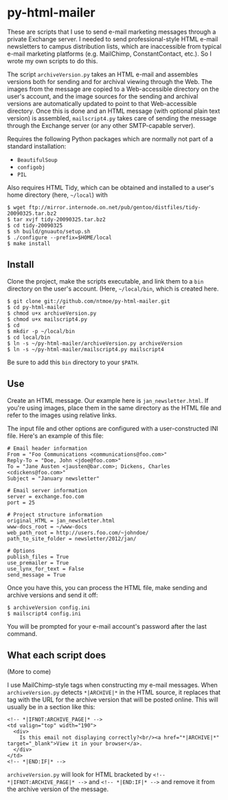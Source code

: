 py-html-mailer
==============

These are scripts that I use to send e-mail marketing messages through a private Exchange server. I needed to send professional-style HTML e-mail newsletters to campus distribution lists, which are inaccessible from typical e-mail marketing platforms (e.g. MailChimp, ConstantContact, etc.). So I wrote my own scripts to do this.

The script `archiveVersion.py` takes an HTML e-mail and assembles versions both for sending and for archival viewing through the Web. The images from the message are copied to a Web-accessible directory on the user's account, and the image sources for the sending and archival versions are automatically updated to point to that Web-accessible directory. Once this is done and an HTML message (with optional plain text version) is assembled, `mailscript4.py` takes care of sending the message through the Exchange server (or any other SMTP-capable server).

Requires the following Python packages which are normally not part of a standard installation:
  - `BeautifulSoup`
  - `configobj`
  - `PIL`

Also requires HTML Tidy, which can be obtained  and installed to a user's home directory (here, `~/local`) with

    $ wget ftp://mirror.internode.on.net/pub/gentoo/distfiles/tidy-20090325.tar.bz2
    $ tar xvjf tidy-20090325.tar.bz2
    $ cd tidy-20090325
    $ sh build/gnuauto/setup.sh
    $ ./configure --prefix=$HOME/local
    $ make install

Install
-------
Clone the project, make the scripts executable, and link them to a `bin` directory on the user's account. (Here, `~/local/bin`, which is created here.

    $ git clone git://github.com/ntmoe/py-html-mailer.git
    $ cd py-html-mailer
    $ chmod u+x archiveVersion.py
    $ chmod u+x mailscript4.py
    $ cd
    $ mkdir -p ~/local/bin
    $ cd local/bin
    $ ln -s ~/py-html-mailer/archiveVersion.py archiveVersion
    $ ln -s ~/py-html-mailer/mailscript4.py mailscript4

Be sure to add this `bin` directory to your `$PATH`.

Use
---
Create an HTML message. Our example here is `jan_newsletter.html`. If you're using images, place them in the same directory as the HTML file and refer to the images using relative links.

The input file and other options are configured with a user-constructed INI file. Here's an example of this file:

    # Email header information
    From = "Foo Communications <communications@foo.com>"
    Reply-To = "Doe, John <jdoe@foo.com>"
    To = "Jane Austen <jausten@bar.com>; Dickens, Charles <cdickens@foo.com>"
    Subject = "January newsletter"
    
    # Email server information
    server = exchange.foo.com
    port = 25
    
    # Project structure information
    original_HTML = jan_newsletter.html
    www-docs_root = ~/www-docs
    web_path_root = http://users.foo.com/~johndoe/
    path_to_site_folder = newsletter/2012/jan/
    
    # Options
    publish_files = True
    use_premailer = True
    use_lynx_for_text = False
    send_message = True
    
Once you have this, you can process the HTML file, make sending and archive versions and send it off:
    
    $ archiveVersion config.ini
    $ mailscript4 config.ini
    
You will be prompted for your e-mail account's password after the last command.

What each script does
---------------------
(More to come)

I use MailChimp-style tags when constructing my e-mail messages. When `archiveVersion.py` detects `*|ARCHIVE|*` in the HTML source, it replaces that tag with the URL for the archive version that will be posted online. This will usually be in a section like this:

    <!-- *|IFNOT:ARCHIVE_PAGE|* -->
    <td valign="top" width="190">
      <div>
        Is this email not displaying correctly?<br/><a href="*|ARCHIVE|*" target="_blank">View it in your browser</a>.
      </div>
    </td>
    <!-- *|END:IF|* -->

`archiveVersion.py` will look for HTML bracketed by `<!-- *|IFNOT:ARCHIVE_PAGE|* -->` and `<!-- *|END:IF|* -->` and remove it from the archive version of the message.
